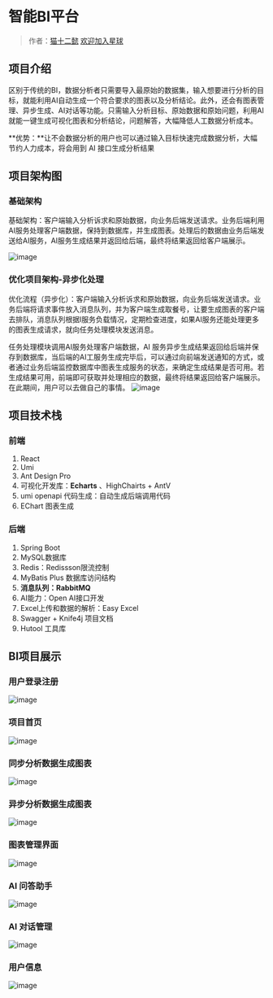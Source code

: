 # 智能BI平台

> 作者：[猫十二懿](https://github.com/kongshier) [欢迎加入星球](https://yupi.icu/) 

## 项目介绍
区别于传统的BI，数据分析者只需要导入最原始的数据集，输入想要进行分析的目标，就能利用AI自动生成一个符合要求的图表以及分析结论。此外，还会有图表管理、异步生成、AI对话等功能。只需输入分析目标、原始数据和原始问题，利用AI就能一键生成可视化图表和分析结论，问题解答，大幅降低人工数据分析成本。

**优势：**让不会数据分析的用户也可以通过输入目标快速完成数据分析，大幅节约人力成本，将会用到 AI 接口生成分析结果


## 项目架构图
### 基础架构
基础架构：客户端输入分析诉求和原始数据，向业务后端发送请求。业务后端利用AI服务处理客户端数据，保持到数据库，并生成图表。处理后的数据由业务后端发送给AI服务，AI服务生成结果并返回给后端，最终将结果返回给客户端展示。

![image](https://github.com/kongshier/shierbi-backend/assets/94662685/1f1964bf-ed5b-4aa9-a297-247d9c106d60)
### 优化项目架构-异步化处理
优化流程（异步化）：客户端输入分析诉求和原始数据，向业务后端发送请求。业务后端将请求事件放入消息队列，并为客户端生成取餐号，让要生成图表的客户端去排队，消息队列根据I服务负载情况，定期检查进度，如果AI服务还能处理更多的图表生成请求，就向任务处理模块发送消息。

任务处理模块调用AI服务处理客户端数据，AI 服务异步生成结果返回给后端并保存到数据库，当后端的AI工服务生成完毕后，可以通过向前端发送通知的方式，或者通过业务后端监控数据库中图表生成服务的状态，来确定生成结果是否可用。若生成结果可用，前端即可获取并处理相应的数据，最终将结果返回给客户端展示。在此期间，用户可以去做自己的事情。
![image](https://github.com/kongshier/shierbi-backend/assets/94662685/4430152e-a947-4da5-9491-5b208c7f0217)

## 项目技术栈
### 前端
1. React
2. Umi
3. Ant Design Pro
4. 可视化开发库：**Echarts**  、HighChairts + AntV
5. umi openapi 代码生成：自动生成后端调用代码
6. EChart 图表生成

### 后端

1. Spring Boot
2. MySQL数据库
3. Redis：Redissson限流控制
4. MyBatis Plus 数据库访问结构
5. **消息队列：RabbitMQ**
6. AI能力：Open AI接口开发
7. Excel上传和数据的解析：Easy Excel
8. Swagger + Knife4j 项目文档
9. Hutool 工具库


## BI项目展示
### 用户登录注册
![image](https://github.com/kongshier/shierbi-backend/assets/94662685/582c5b4f-7235-42f8-8b1f-3792a2494dae)

### 项目首页
![image](https://github.com/kongshier/shierbi-backend/assets/94662685/2ee04e8e-d217-4e58-ae7f-293e5dbaaeb2)

### 同步分析数据生成图表
![image](https://github.com/kongshier/shierbi-backend/assets/94662685/26c602ee-c096-4fcc-b1b6-c9b9493d07c3)

### 异步分析数据生成图表
![image](https://github.com/kongshier/shierbi-backend/assets/94662685/0dc3b178-e2df-4477-a66d-7fb71161fb25)

### 图表管理界面
![image](https://github.com/kongshier/shierbi-backend/assets/94662685/50712f92-0127-4408-8f9b-15d17141078a)

### AI 问答助手
![image](https://github.com/kongshier/shierbi-backend/assets/94662685/782d4982-24dc-4a51-acd8-99cb815e2bcc)

### AI 对话管理
![image](https://github.com/kongshier/shierbi-backend/assets/94662685/d9c41c51-4a21-458f-ac53-5f0247f71280)

### 用户信息
![image](https://github.com/kongshier/shierbi-backend/assets/94662685/99e61f27-3560-4bd6-94c9-9e8283babbb6)


